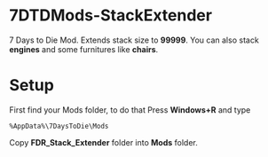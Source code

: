 # 7DTDMods-StackExtender
7 Days to Die Mod. Extends stack size to **99999**. You can also stack **engines** and some furnitures like **chairs**.

# Setup
First find your Mods folder, to do that Press **Windows+R** and type 
```
%AppData%\7DaysToDie\Mods
```
Copy **FDR_Stack_Extender** folder into **Mods** folder. 
